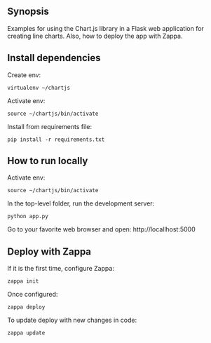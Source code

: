 ## Synopsis

Examples for using the Chart.js library in a Flask web application for creating line charts. Also, how to deploy the app with Zappa.

## Install dependencies
Create env:
```
virtualenv ~/chartjs
```

Activate env:
```
source ~/chartjs/bin/activate
```

Install from requirements file:
```
pip install -r requirements.txt
```

## How to run locally
Activate env:
```
source ~/chartjs/bin/activate
```

In the top-level folder, run the development server:
```    
python app.py
```

Go to your favorite web browser and open:
    http://locallhost:5000

## Deploy with Zappa

If it is the first time, configure Zappa:
```
zappa init
```

Once configured:
```
zappa deploy
```

To update deploy with new changes in code:
```
zappa update
```